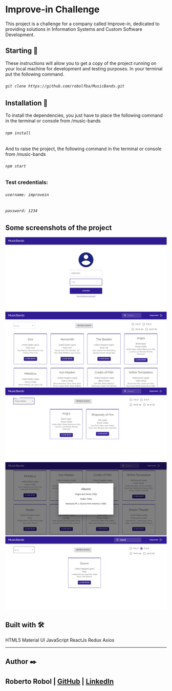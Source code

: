 # Improve-in Challenge

This project is a challenge for a company called Improve-in, dedicated to providing solutions in Information Systems and Custom Software Development.

## Starting 🚀

These instructions will allow you to get a copy of the project running on your local machine for development and testing purposes. In your terminal put the following command.

###### `git clone https://github.com/robolfba/MusicBands.git`

## Installation 🔧

To install the dependencies, you just have to place the following command in the terminal or console from /music-bands

###### `npm install`

And to raise the project, the following command in the terminal or console from /music-bands

###### `npm start`

### Test credentials:

###### `username: improvein`

###### `password: 1234`

## Some screenshots of the project

![login](https://github.com/robolfba/MusicBands/blob/main/src/img/login.PNG?raw=true)
![home](https://github.com/robolfba/MusicBands/blob/main/src/img/home.PNG)
![filter](https://github.com/robolfba/MusicBands/blob/main/src/img/filter.PNG)
![detail](https://github.com/robolfba/MusicBands/blob/main/src/img/detail.PNG)
![search](https://github.com/robolfba/MusicBands/blob/main/src/img/search.PNG)

## Built with 🛠️

HTML5
Material UI
JavaScript
ReactJs
Redux
Axios

---

## Author ✒️

## Roberto Robol | [GitHub](https://github.com/robolfba) | [LinkedIn](https://www.linkedin.com/in/roberto-robol-794686215/)

